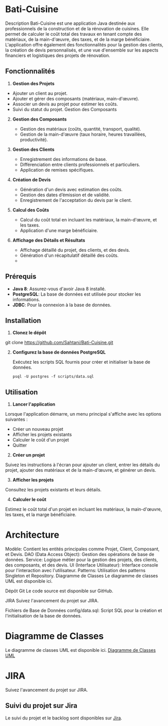 # Bati-Cuisine
Description
Bati-Cuisine est une application Java destinée aux professionnels de la construction et de la rénovation de cuisines. Elle permet de calculer le coût total des travaux en tenant compte des matériaux, de la main-d'œuvre, des taxes, et de la marge bénéficiaire. L'application offre également des fonctionnalités pour la gestion des clients, la création de devis personnalisés, et une vue d'ensemble sur les aspects financiers et logistiques des projets de rénovation.

## Fonctionnalités
1. **Gestion des Projets**

  - Ajouter un client au projet.
  - Ajouter et gérer des composants (matériaux, main-d'œuvre).
  - Associer un devis au projet pour estimer les coûts.
  - Suivi du statut du projet.
    Gestion des Composants

2. **Gestion des Composants**
    - Gestion des matériaux (coûts, quantité, transport, qualité).
    - Gestion de la main-d'œuvre (taux horaire, heures travaillées, productivité).
3. **Gestion des Clients**
   - Enregistrement des informations de base.
   - Différenciation entre clients professionnels et particuliers.
   - Application de remises spécifiques.
4. **Création de Devis**
   - Génération d'un devis avec estimation des coûts.
   - Gestion des dates d’émission et de validité.
   - Enregistrement de l'acceptation du devis par le client.

5. **Calcul des Coûts**
    - Calcul du coût total en incluant les matériaux, la main-d'œuvre, et les taxes.
    - Application d'une marge bénéficiaire.


6. **Affichage des Détails et Résultats**
    - Affichage détaillé du projet, des clients, et des devis.
    - Génération d'un récapitulatif détaillé des coûts.
    - 
## Prérequis

- **Java 8**: Assurez-vous d'avoir Java 8 installé.
- **PostgreSQL**: La base de données est utilisée pour stocker les informations.
- **JDBC**: Pour la connexion à la base de données.


## Installation

1. **Clonez le dépôt**

git clone https://github.com/Sahtani/Bati-Cuisine.git

2. **Configurez la base de données PostgreSQL**

   Exécutez les scripts SQL fournis pour créer et initialiser la base de données.

   `psql -U postgres -f scripts/data.sql`

## Utilisation
1. **Lancer l'application**

Lorsque l'application démarre, un menu principal s'affiche avec les options suivantes :

* Créer un nouveau projet
* Afficher les projets existants
* Calculer le coût d'un projet
* Quitter
2. **Créer un projet**

Suivez les instructions à l'écran pour ajouter un client, entrer les détails du projet, ajouter des matériaux et de la main-d'œuvre, et générer un devis.

3. **Afficher les projets**

Consultez les projets existants et leurs détails.

4. **Calculer le coût**



Estimez le coût total d'un projet en incluant les matériaux, la main-d'œuvre, les taxes, et la marge bénéficiaire.

# Architecture
Modèle: Contient les entités principales comme Projet, Client, Composant, et Devis.
DAO (Data Access Object): Gestion des opérations de base de données.
Service: Logique métier pour la gestion des projets, des clients, des composants, et des devis.
UI (Interface Utilisateur): Interface console pour l'interaction avec l'utilisateur.
Patterns: Utilisation des patterns Singleton et Repository.
Diagramme de Classes
Le diagramme de classes UML est disponible ici.

Dépôt Git
Le code source est disponible sur GitHub.

JIRA
Suivez l'avancement du projet sur JIRA.

Fichiers de Base de Données
config/data.sql: Script SQL pour la création et l'initialisation de la base de données.
# Diagramme de Classes
Le diagramme de classes UML est disponible ici.
[Diagramme de Classes UML](https://lucid.app/lucidchart/2d415bc2-586c-4686-b3e9-6ecb9a4ea1ec/edit?page=HWEp-vi-RSFO&invitationId=inv_6df6fdd4-48ea-4617-8a93-37a1cb5f7c4b)


# JIRA
Suivez l'avancement du projet sur JIRA. 
## Suivi du projet sur Jira

Le suivi du projet et le backlog sont disponibles sur [Jira](https://sahtanisoumia760.atlassian.net/jira/software/projects/BC/boards/2/backlog?epics=visible&selectedIssue=BC-17).
